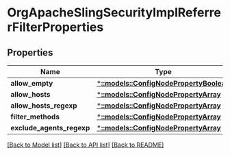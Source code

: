 # OrgApacheSlingSecurityImplReferrerFilterProperties

## Properties
Name | Type | Description | Notes
------------ | ------------- | ------------- | -------------
**allow_empty** | [***::models::ConfigNodePropertyBoolean**](configNodePropertyBoolean.md) |  | [optional] 
**allow_hosts** | [***::models::ConfigNodePropertyArray**](configNodePropertyArray.md) |  | [optional] 
**allow_hosts_regexp** | [***::models::ConfigNodePropertyArray**](configNodePropertyArray.md) |  | [optional] 
**filter_methods** | [***::models::ConfigNodePropertyArray**](configNodePropertyArray.md) |  | [optional] 
**exclude_agents_regexp** | [***::models::ConfigNodePropertyArray**](configNodePropertyArray.md) |  | [optional] 

[[Back to Model list]](../README.md#documentation-for-models) [[Back to API list]](../README.md#documentation-for-api-endpoints) [[Back to README]](../README.md)


